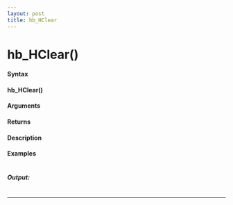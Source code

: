 ```yaml
---
layout: post
title: hb_HClear
---
```


# hb_HClear()


#### Syntax

#### hb_HClear()

#### Arguments

#### Returns

#### Description

#### Examples

```

```

##### Output:

```

```

---
